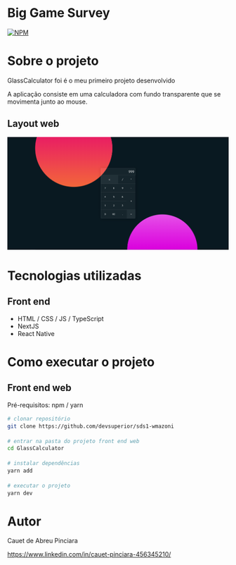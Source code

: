 # Big Game Survey 
[![NPM](https://img.shields.io/npm/l/react)](https://github.com/CauetPinciara/GlassCalculator/blob/main/LICENSE) 

# Sobre o projeto

GlassCalculator foi é o meu primeiro projeto desenvolvido 

A aplicação consiste em uma calculadora com fundo transparente que se movimenta junto ao mouse.



## Layout web
![Web 1](https://github.com/CauetPinciara/GlassCalculator/blob/main/assets/GlassCalculator.png)

# Tecnologias utilizadas

## Front end
- HTML / CSS / JS / TypeScript
- NextJS
- React Native


# Como executar o projeto

## Front end web
Pré-requisitos: npm / yarn

```bash
# clonar repositório
git clone https://github.com/devsuperior/sds1-wmazoni

# entrar na pasta do projeto front end web
cd GlassCalculator

# instalar dependências
yarn add

# executar o projeto
yarn dev
```

# Autor

Cauet de Abreu Pinciara

https://www.linkedin.com/in/cauet-pinciara-456345210/
